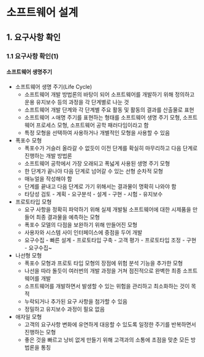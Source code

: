 # 소프트웨어 설계

## 1. 요구사항 확인

### 1.1 요구사항 확인(1)



#### 소프트웨어 생명주기

- 소프트웨어 생명 주기(Life Cycle)
  - 소프트웨어 개발 방법론의 바탕이 되어 소프트웨어를 개발하기 위해 정의하고 운용 유지보수 등의 과정을 각 단계별로 나눈 것
  - 소프트웨어 개발 단계와 각 단계별 주요 활동 및 활동의 결과를 산출물로 표현
  - 소프트웨어 ㅅ애명 주기를 표현하는 형태를 소프트웨어 생명 주기 모형, 소프트웨어 프로세스 모형, 소프트웨어 공학 패러다임이라고 함
  - 특정 모형을 선택하여 사용하거나 개별적인 모형을 사용할 수 있음
- 폭포수 모형
  - 폭포수가 거슬러 올라갈 수 없듯이 이전 단계를 확실히 마무리하고 다음 단계로 진행하는 개발 방법론
  - 소프트웨어 공학에서 가장 오래되고 폭넓게 사용된 생명 주기 모형
  - 한 단계가 끝나야 다음 단계로 넘어갈 수 있는 선형 순차적 모형
  - 매뉴얼을 작성해야 함
  - 단계를 끝내고 다음 단계로 가기 위해서는 결과물이 명확히 나와야 함
  - 타당성 검토 - 계획 - 요구분석 - 설계 - 구현 - 시험 - 유지보수
- 프로토타입 모형
  - 요구 사항을 정확히 파악하기 위해 실제 개발될 소프트웨어에 대한 시제품을 만들어 최종 결과물을 예측하는 모형
  - 폭포수 모델의 다점을 보완하기 위해 만들어진 모형
  - 사용자와 시스템 사이 인터페이스에 중점을 두어 개발
  - 요구수집 - 빠른 설계 - 프로토타입 구축 - 고객 평가 - 프로토타입 조정 - 구현 - 요구수집~
- 나선형 모형
  - 폭포수 모형과 프로토 타입 모형의 장점에 위험 분석 기능을 추가한 모형
  - 나선을 따라 돌듯이 여러번의 개발 과정을 거쳐 점진적으로 완벽한 최종 소프트웨어를 개발
  - 소프트웨어를 개발하면서 발생할 수 있는 위험을 관리하고 최소화하는 것이 목적
  - 누락되거나 추가된 요구 사항을 첨가할 수 있음
  - 정밀하고 유지보수 과정이 필요 없음
- 애자일 모형
  - 고객의 요구사항 변화에 유연하게 대응할 수 있도록 일정한 주기를 반복하면서 진행하는 모형
  - 좋은 것을 빠르고 낭비 없게 만들기 위해 고객과의 소통에 초점을 맞춘 모든 방법론을 통칭

